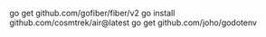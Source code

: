go get github.com/gofiber/fiber/v2
go install github.com/cosmtrek/air@latest
go get github.com/joho/godotenv